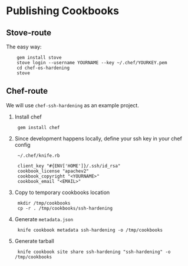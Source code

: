 # Publishing Cookbooks

## Stove-route

The easy way:

        gem install stove
        stove login --username YOURNAME --key ~/.chef/YOURKEY.pem
        cd chef-os-hardening
        stove

## Chef-route

We will use `chef-ssh-hardening` as an example project.

1. Install chef
        
        gem install chef

2. Since development happens locally, define your ssh key in your chef config

        ~/.chef/knife.rb
        
        client_key "#{ENV['HOME']}/.ssh/id_rsa"
        cookbook_license "apachev2"
        cookbook_copyright "<YOURNAME>"
        cookbook_email "<EMAIL>"

3. Copy to temporary cookbooks location

        mkdir /tmp/cookbooks
        cp -r . /tmp/cookbooks/ssh-hardening

4. Generate `metadata.json`

        knife cookbook metadata ssh-hardening -o /tmp/cookbooks

5. Generate tarball

        knife cookbook site share ssh-hardening "ssh-hardening" -o /tmp/cookbooks
